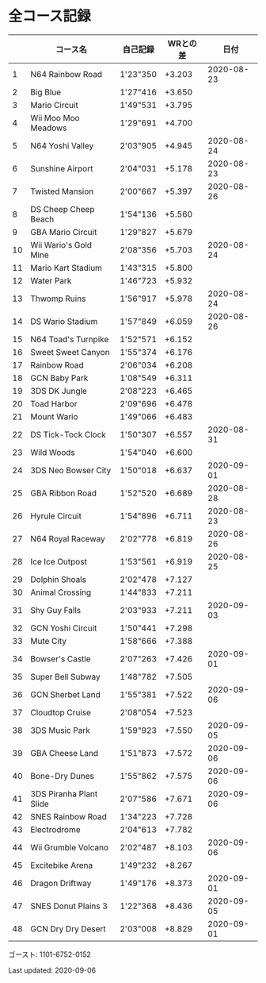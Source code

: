 # 全コース記録

||コース名|自己記録|WRとの差|日付
|--|--|--|--|--|
|1|N64 Rainbow Road|1'23"350|+3.203|2020-08-23|
|2|Big Blue|1'27"416|+3.650||
|3|Mario Circuit|1'49"531|+3.795||
|4|Wii Moo Moo Meadows|1'29"691|+4.700||
|5|N64 Yoshi Valley|2'03"905|+4.945|2020-08-24|
|6|Sunshine Airport|2'04"031|+5.178|2020-08-23|
|7|Twisted Mansion|2'00"667|+5.397|2020-08-26|
|8|DS Cheep Cheep Beach|1'54"136|+5.560||
|9|GBA Mario Circuit|1'29"827|+5.679||
|10|Wii Wario's Gold Mine|2'08"356|+5.703|2020-08-24|
|11|Mario Kart Stadium|1'43"315|+5.800||
|12|Water Park|1'46"723|+5.932||
|13|Thwomp Ruins|1'56"917|+5.978|2020-08-24|
|14|DS Wario Stadium|1'57"849|+6.059|2020-08-26|
|15|N64 Toad's Turnpike|1'52"571|+6.152||
|16|Sweet Sweet Canyon|1'55"374|+6.176||
|17|Rainbow Road|2'06"034|+6.208||
|18|GCN Baby Park|1'08"549|+6.311||
|19|3DS DK Jungle|2'08"223|+6.465||
|20|Toad Harbor|2'09"696|+6.478||
|21|Mount Wario|1'49"066|+6.483||
|22|DS Tick-Tock Clock|1'50"307|+6.557|2020-08-31|
|23|Wild Woods|1'54"040|+6.600||
|24|3DS Neo Bowser City|1'50"018|+6.637|2020-09-01|
|25|GBA Ribbon Road|1'52"520|+6.689|2020-08-28|
|26|Hyrule Circuit|1'54"896|+6.711|2020-08-23|
|27|N64 Royal Raceway|2'02"778|+6.819|2020-08-26|
|28|Ice Ice Outpost|1'53"561|+6.919|2020-08-25|
|29|Dolphin Shoals|2'02"478|+7.127||
|30|Animal Crossing|1'44"833|+7.211||
|31|Shy Guy Falls|2'03"933|+7.211|2020-09-03|
|32|GCN Yoshi Circuit|1'50"441|+7.298||
|33|Mute City|1'58"666|+7.388||
|34|Bowser's Castle|2'07"263|+7.426|2020-09-01|
|35|Super Bell Subway|1'48"782|+7.505||
|36|GCN Sherbet Land|1'55"381|+7.522|2020-09-06|
|37|Cloudtop Cruise|2'08"054|+7.523||
|38|3DS Music Park|1'59"923|+7.550|2020-09-05|
|39|GBA Cheese Land|1'51"873|+7.572|2020-09-06|
|40|Bone-Dry Dunes|1'55"862|+7.575|2020-09-06|
|41|3DS Piranha Plant Slide|2'07"586|+7.671|2020-09-06|
|42|SNES Rainbow Road|1'34"223|+7.728||
|43|Electrodrome|2'04"613|+7.782||
|44|Wii Grumble Volcano|2'02"487|+8.103|2020-09-06|
|45|Excitebike Arena|1'49"232|+8.267||
|46|Dragon Driftway|1'49"176|+8.373|2020-09-01|
|47|SNES Donut Plains 3|1'22"368|+8.436|2020-09-05|
|48|GCN Dry Dry Desert|2'03"008|+8.829|2020-09-01|

ゴースト: 1101-6752-0152

Last updated: 2020-09-06
